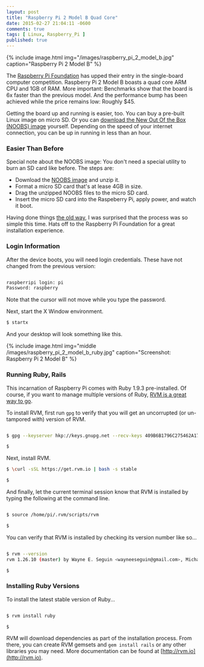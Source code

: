```yaml
---
layout: post
title: "Raspberry Pi 2 Model B Quad Core"
date: 2015-02-27 21:04:11 -0600
comments: true
tags: [ Linux, Raspberry_Pi ]
published: true
---
```


{% include image.html img="/images/raspberry_pi_2_model_b.jpg" caption="Raspberry Pi 2 Model B" %}

The [Raspberry Pi Foundation](http://www.raspberrypi.org/) has upped their entry in the single-board computer competition. Raspberry Pi 2 Model B boasts a quad core ARM CPU and 1GB of RAM. More important: Benchmarks show that the board is 6x faster than the previous model. And the performance bump has been achieved while the price remains low: Roughly $45.

Getting the board up and running is easier, too. You can buy a pre-built Linux image on micro SD. Or you can [download the New Out Of the Box (NOOBS) image](http://www.raspberrypi.org/downloads/) yourself. Depending on the speed of your internet connection, you can be up in running in less than an hour.

<!--more-->

### Easier Than Before
Special note about the NOOBS image: You don't need a special utility to burn an SD card like before. The steps are:

* Download the [NOOBS image](http://www.raspberrypi.org/downloads/) and unzip it.
* Format a micro SD card that's at lease 4GB in size.
* Drag the unzipped NOOBS files to the micro SD card.
* Insert the micro SD card into the Raspeberry Pi, apply power, and watch it boot.

Having done things [the old way](/blog/2012/12/03/ruby-on-raspberry-pi/), I was surprised that the process was so simple this time. Hats off to the Raspberry Pi Foundation for a great installation experience.

### Login Information
After the device boots, you will need login credentials. These have not changed from the previous version: 

``` bash

raspberripi login: pi
Password: raspberry

```

Note that the cursor will not move while you type the password.

Next, start the X Window environment.

``` bash
$ startx

```
And your desktop will look something like this.

{% include image.html img="middle /images/raspberry_pi_2_model_b_ruby.jpg" caption="Screenshot: Raspberry Pi 2 Model B" %}


### Running Ruby, Rails
This incarnation of Raspberry Pi comes with Ruby 1.9.3 pre-installed. Of course, if you want to manage multiple versions of Ruby, [RVM is a great way to go](/blog/2013/05/16/upgrading-ruby-with-rvm/).

To install RVM, first run `gpg` to verify that you will get an uncorrupted (or un-tampored with) version of RVM.

``` bash

$ gpg --keyserver hkp://keys.gnupg.net --recv-keys 409B6B1796C275462A1703113804BB82D39DC0E3

$ 

```

Next, install RVM.

``` bash
$ \curl -sSL https://get.rvm.io | bash -s stable

$ 

```

And finally, let the current terminal session know that RVM is installed
by typing the following at the command line.

``` bash

$ source /home/pi/.rvm/scripts/rvm

$ 

```

You can verify that RVM is installed by checking its version number like so...

``` bash

$ rvm --version
rvm 1.26.10 (master) by Wayne E. Seguin <wayneeseguin@gmail.com>, Michal Papis <mpapis@gmail.com> [https://rvm.io/]

$ 

```

### Installing Ruby Versions
To install the latest stable version of Ruby...

``` bash

$ rvm install ruby

$ 

```

RVM will download dependencies as part of the installation process. From there, you can create RVM gemsets and `gem install rails` or any other libraries you may need. More documentation can be found at [http://rvm.io](http://rvm.io).


